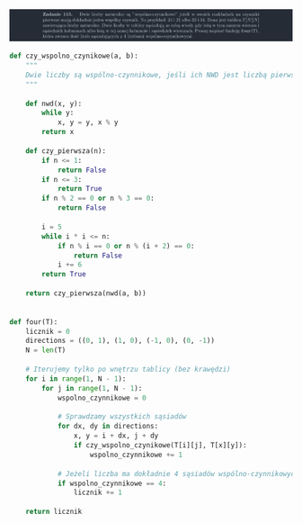 <picture>
  <source srcset="../../srt/zbior_zadan/115.png" media="(prefers-color-scheme: light)">
  <source srcset="../../srt/zbior_zadan/black_115.png" media="(prefers-color-scheme: dark)">
  <img src="../../srt/zbior_zadan/black_115.png" alt="zadanie 115">
</picture>

```python
def czy_wspolno_czynikowe(a, b):
    """
    Dwie liczby są wspólno-czynnikowe, jeśli ich NWD jest liczbą pierwszą.
    """

    def nwd(x, y):
        while y:
            x, y = y, x % y
        return x

    def czy_pierwsza(n):
        if n <= 1:
            return False
        if n <= 3:
            return True
        if n % 2 == 0 or n % 3 == 0:
            return False

        i = 5
        while i * i <= n:
            if n % i == 0 or n % (i + 2) == 0:
                return False
            i += 6
        return True

    return czy_pierwsza(nwd(a, b))


def four(T):
    licznik = 0
    directions = ((0, 1), (1, 0), (-1, 0), (0, -1))
    N = len(T)

    # Iterujemy tylko po wnętrzu tablicy (bez krawędzi)
    for i in range(1, N - 1):
        for j in range(1, N - 1):
            wspolno_czynnikowe = 0

            # Sprawdzamy wszystkich sąsiadów
            for dx, dy in directions:
                x, y = i + dx, j + dy
                if czy_wspolno_czynikowe(T[i][j], T[x][y]):
                    wspolno_czynnikowe += 1

            # Jeżeli liczba ma dokładnie 4 sąsiadów wspólno-czynnikowych, zwiększamy licznik
            if wspolno_czynnikowe == 4:
                licznik += 1

    return licznik



```